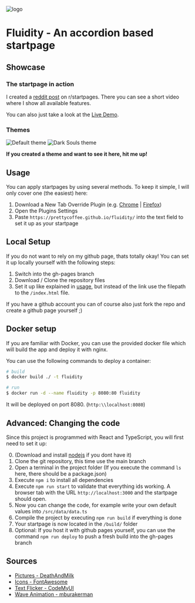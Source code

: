 ![logo](https://github.com/PrettyCoffee/fluidity/blob/main/public/logo192.png)

# Fluidity - An accordion based startpage

## Showcase
### The startpage in action
I created a [reddit post](https://www.reddit.com/r/startpages/comments/m82izg/my_new_startpage_any_ideas_for_names/) on r/startpages. There you can see a short video where I show all available features.

You can also just take a look at the [Live Demo](https://prettycoffee.github.io/fluidity/).

### Themes
![Default theme](https://github.com/PrettyCoffee/fluidity/blob/main/docs/default-theme.png)
![Dark Souls theme](https://github.com/PrettyCoffee/fluidity/blob/main/docs/DarkSouls-theme.png)

**If you created a theme and want to see it here, hit me up!**

## Usage
You can apply startpages by using several methods. To keep it simple, I will only cover one (the easiest) here:
1. Download a New Tab Override Plugin (e.g. [Chrome](https://chrome.google.com/webstore/detail/new-tab-redirect/icpgjfneehieebagbmdbhnlpiopdcmna) | [Firefox](https://addons.mozilla.org/en-US/firefox/addon/new-tab-override/))
1. Open the Plugins Settings
1. Paste `https://prettycoffee.github.io/fluidity/` into the text field to set it up as your startpage

## Local Setup
If you do not want to rely on my github page, thats totally okay!
You can set it up locally yourself with the following steps:
1. Switch into the gh-pages branch
1. Download / Clone the repository files
1. Set it up like explained in [usage](#usage), but instead of the link use the filepath to the `/index.html` file.

If you have a github account you can of course also just fork the repo and create a github page yourself ;)

## Docker setup
If you are familiar with Docker, you can use the provided docker file which will build the app and deploy it with nginx.

You can use the following commands to deploy a container:

```bash
# build
$ docker build ./ -t fluidity

# run
$ docker run -d --name fluidity -p 8080:80 fluidity
```

It will be deployed on port 8080. (`http:\\localhost:8080`)

## Advanced: Changing the code
Since this project is programmed with React and TypeScript, you will first need to set it up:

0. (Download and install [nodejs](https://nodejs.org/en/) if you dont have it)
1. Clone the git repository, this time use the main branch
1. Open a terminal in the project folder (If you execute the command `ls` here, there should be a package.json)
1. Execute `npm i` to install all dependencies
1. Execute `npm run start` to validate that everything ids working. A browser tab with the URL `http://localhost:3000` and the startpage should open.
1. Now you can change the code, for example write your own default values into `/src/data/data.ts`
1. Compile the project by executing `npm run build` if everything is done
1. Your startpage is now located in the `/build/` folder
1. Optional: If you host it with github pages yourself, you can use the command `npm run deploy` to push a fresh build into the gh-pages branch

## Sources

* [Pictures - DeathAndMilk](https://www.instagram.com/deathandmilk_/)
* [Icons - FontAwesome](https://fontawesome.com/icons)
* [Text Flicker - CodeMyUI](https://codemyui.com/crt-screen-text-flicker-animation-in-pure-css/)
* [Wave Animation - mburakerman](https://codepen.io/mburakerman/pen/eRZZEv)

